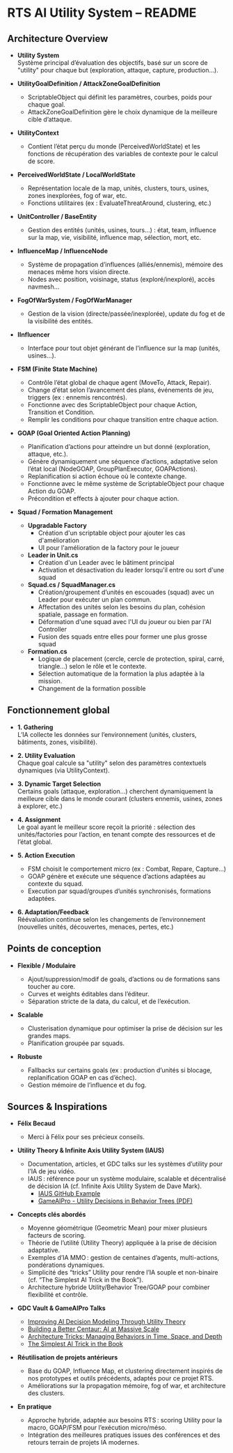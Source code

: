 # RTS AI Utility System – README

## Architecture Overview

- **Utility System**  
  Système principal d’évaluation des objectifs, basé sur un score de "utility" pour chaque but (exploration, attaque, capture, production…).

- **UtilityGoalDefinition / AttackZoneGoalDefinition**
  - ScriptableObject qui définit les paramètres, courbes, poids pour chaque goal.
  - AttackZoneGoalDefinition gère le choix dynamique de la meilleure cible d’attaque.

- **UtilityContext**
  - Contient l’état perçu du monde (PerceivedWorldState) et les fonctions de récupération des variables de contexte pour le calcul de score.

- **PerceivedWorldState / LocalWorldState**
  - Représentation locale de la map, unités, clusters, tours, usines, zones inexplorées, fog of war, etc.
  - Fonctions utilitaires (ex : EvaluateThreatAround, clustering, etc.)

- **UnitController / BaseEntity**
  - Gestion des entités (unités, usines, tours…) : état, team, influence sur la map, vie, visibilité, influence map, sélection, mort, etc.

- **InfluenceMap / InfluenceNode**
  - Système de propagation d’influences (alliés/ennemis), mémoire des menaces même hors vision directe.
  - Nodes avec position, voisinage, status (exploré/inexploré), accès navmesh…

- **FogOfWarSystem / FogOfWarManager**
  - Gestion de la vision (directe/passée/inexplorée), update du fog et de la visibilité des entités.

- **IInfluencer**
  - Interface pour tout objet générant de l’influence sur la map (unités, usines…).

- **FSM (Finite State Machine)**
  - Contrôle l’état global de chaque agent (MoveTo, Attack, Repair).
  - Change d’état selon l’avancement des plans, événements de jeu, triggers (ex : ennemis rencontrés).
  - Fonctionne avec des ScriptableObject pour chaque Action, Transition et Condition.
  - Remplir les conditions pour chaque transition entre chaque action.

- **GOAP (Goal Oriented Action Planning)**
  - Planification d’actions pour atteindre un but donné (exploration, attaque, etc.).
  - Génère dynamiquement une séquence d’actions, adaptative selon l’état local (NodeGOAP, GroupPlanExecutor, GOAPActions).
  - Replanification si action échoue où le contexte change.
  - Fonctionne avec le même système de ScriptableObject pour chaque Action du GOAP.
  - Précondition et effects à ajouter pour chaque action.

- **Squad / Formation Management**
  - **Upgradable Factory**
    - Création d'un scriptable object pour ajouter les cas d'amélioration
    - UI pour l'amélioration de la factory pour le joueur
  - **Leader in Unit.cs**
    - Création d'un Leader avec le bâtiment principal
    - Activation et désactivation du leader lorsqu'il entre ou sort d'une squad
  - **Squad.cs / SquadManager.cs**
    - Création/groupement d’unités en escouades (squad) avec un Leader pour exécuter un plan commun.
    - Affectation des unités selon les besoins du plan, cohésion spatiale, passage en formation.
    - Déformation d'une squad avec l'UI du joueur ou bien par l'AI Controller
    - Fusion des squads entre elles pour former une plus grosse squad
  - **Formation.cs**
    - Logique de placement (cercle, cercle de protection, spiral, carré, triangle…) selon le rôle et le contexte.
    - Sélection automatique de la formation la plus adaptée à la mission.
    - Changement de la formation possible

## Fonctionnement global

- **1. Gathering**  
  L’IA collecte les données sur l’environnement (unités, clusters, bâtiments, zones, visibilité).

- **2. Utility Evaluation**  
  Chaque goal calcule sa "utility" selon des paramètres contextuels dynamiques (via UtilityContext).

- **3. Dynamic Target Selection**  
  Certains goals (attaque, exploration…) cherchent dynamiquement la meilleure cible dans le monde courant (clusters ennemis, usines, zones à explorer, etc.)

- **4. Assignment**  
  Le goal ayant le meilleur score reçoit la priorité : sélection des unités/factories pour l’action, en tenant compte des ressources et de l’état global.

- **5. Action Execution**
  - FSM choisit le comportement micro (ex : Combat, Repare, Capture...)
  - GOAP génère et exécute une séquence d’actions adaptées au contexte du squad.
  - Execution par squad/groupes d’unités synchronisés, formations adaptées.

- **6. Adaptation/Feedback**  
  Réévaluation continue selon les changements de l’environnement (nouvelles unités, découvertes, menaces, pertes, etc.)

## Points de conception

- **Flexible / Modulaire**  
  - Ajout/suppression/modif de goals, d’actions ou de formations sans toucher au core.
  - Curves et weights éditables dans l’éditeur.
  - Séparation stricte de la data, du calcul, et de l’exécution.

- **Scalable**  
  - Clusterisation dynamique pour optimiser la prise de décision sur les grandes maps.
  - Planification groupée par squads.

- **Robuste**  
  - Fallbacks sur certains goals (ex : production d’unités si blocage, replanification GOAP en cas d’échec).
  - Gestion mémoire de l’influence et du fog.

## Sources & Inspirations

- **Félix Becaud**
  - Merci à Félix pour ses précieux conseils.
  
- **Utility Theory & Infinite Axis Utility System (IAUS)**
  - Documentation, articles, et GDC talks sur les systèmes d’utility pour l’IA de jeu vidéo.
  - IAUS : référence pour un système modulaire, scalable et décentralisé de décision IA (cf. Infinite Axis Utility System de Dave Mark).
    - [IAUS GitHub Example](https://github.com/DreamersIncStudios/ECS-IAUS-sytstem/tree/Stable-0.8.7-Unity6/Assets/Systems/IAUS)
    - [GameAIPro - Utility Decisions in Behavior Trees (PDF)](https://www.gameaipro.com/GameAIPro/GameAIPro_Chapter10_Building_Utility_Decisions_into_Your_Existing_Behavior_Tree.pdf)

- **Concepts clés abordés**
  - Moyenne géométrique (Geometric Mean) pour mixer plusieurs facteurs de scoring.
  - Théorie de l’utilité (Utility Theory) appliquée à la prise de décision adaptative.
  - Exemples d’IA MMO : gestion de centaines d’agents, multi-actions, pondérations dynamiques.
  - Simplicité des “tricks” Utility pour rendre l’IA souple et non-binaire (cf. “The Simplest AI Trick in the Book”).
  - Architecture hybride Utility/Behavior Tree/GOAP pour combiner flexibilité et contrôle.

- **GDC Vault & GameAIPro Talks**
  - [Improving AI Decision Modeling Through Utility Theory](https://www.gdcvault.com/play/1012410/Improving-AI-Decision-Modeling-Through)
  - [Building a Better Centaur: AI at Massive Scale](https://gdcvault.com/play/1021848/Building-a-Better-Centaur-AI)
  - [Architecture Tricks: Managing Behaviors in Time, Space, and Depth](https://www.gdcvault.com/play/1018040/Architecture-Tricks-Managing-Behaviors-in)
  - [The Simplest AI Trick in the Book](https://gdcvault.com/play/1025281/The-Simplest-AI-Trick-in)

- **Réutilisation de projets antérieurs**
  - Base du GOAP, Influence Map, et clustering directement inspirés de nos prototypes et outils précédents, adaptés pour ce projet RTS.
  - Améliorations sur la propagation mémoire, fog of war, et architecture des clusters.

- **En pratique**
  - Approche hybride, adaptée aux besoins RTS : scoring Utility pour la macro, GOAP/FSM pour l’exécution micro/méso.
  - Intégration des meilleures pratiques issues des conférences et des retours terrain de projets IA modernes.
